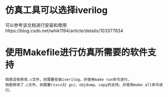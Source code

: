 # 仿真工具可以选择iverilog
可以参考该文档进行安装和使用https://blog.csdn.net/whik1194/article/details/103377834 

# 使用Makefile进行仿真所需要的软件支持
	倘若没有修改.c文件，则需要安装iverilog，并使用make run命令进行。
	倘若修改了.c文件，则需要riscv32 gcc、objdump、copy的支持，并使用make all命令进行。
	
